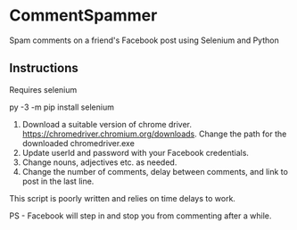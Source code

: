# CommentSpammer
Spam comments on a friend's Facebook post using Selenium and Python

## Instructions

Requires selenium

py -3 -m pip install selenium

1. Download a suitable version of chrome driver. https://chromedriver.chromium.org/downloads. Change the path for the downloaded chromedriver.exe
2. Update userId and password with your Facebook credentials.
3. Change nouns, adjectives etc. as needed.
4. Change the number of comments, delay between comments, and link to post in the last line.

This script is poorly written and relies on time delays to work. 

PS - Facebook will step in and stop you from commenting after a while.
